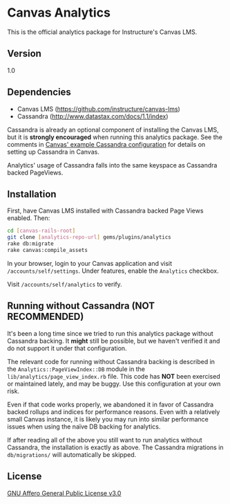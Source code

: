 Canvas Analytics
================

This is the official analytics package for Instructure's Canvas LMS.

Version
-------

1.0

Dependencies
------------

 * Canvas LMS (https://github.com/instructure/canvas-lms)
 * Cassandra (http://www.datastax.com/docs/1.1/index)

Cassandra is already an optional component of installing the Canvas LMS,
but it is **strongly encouraged** when running this analytics package.
See the comments in [Canvas' example Cassandra
configuration](https://github.com/instructure/canvas-lms/blob/stable/config/cassandra.yml.example)
for details on setting up Cassandra in Canvas.

Analytics' usage of Cassandra falls into the same keyspace as Cassandra
backed PageViews.

Installation
------------

First, have Canvas LMS installed with Cassandra backed Page Views
enabled. Then:

```sh
cd [canvas-rails-root]
git clone [analytics-repo-url] gems/plugins/analytics
rake db:migrate
rake canvas:compile_assets
```

In your browser, login to your Canvas application and visit
`/accounts/self/settings`. Under features, enable the `Analytics`
checkbox.

Visit `/accounts/self/analytics` to verify.

Running without Cassandra (NOT RECOMMENDED)
-------------------------------------------

It's been a long time since we tried to run this analytics package
without Cassandra backing. It **might** still be possible, but we
haven't verified it and do not support it under that configuration.

The relevant code for running without Cassandra backing is described in
the `Analytics::PageViewIndex::DB` module in the
`lib/analytics/page_view_index.rb` file. This code has **NOT** been
exercised or maintained lately, and may be buggy. Use this configuration
at your own risk.

Even if that code works properly, we abandoned it in favor of Cassandra
backed rollups and indices for performance reasons. Even with a
relatively small Canvas instance, it is likely you may run into similar
performance issues when using the naïve DB backing for analytics.

If after reading all of the above you still want to run analytics
without Cassandra, the installation is exactly as above. The Cassandra
migrations in `db/migrations/` will automatically be skipped.

License
-------

[GNU Affero General Public License v3.0](http://www.gnu.org/licenses/agpl-3.0.html)
